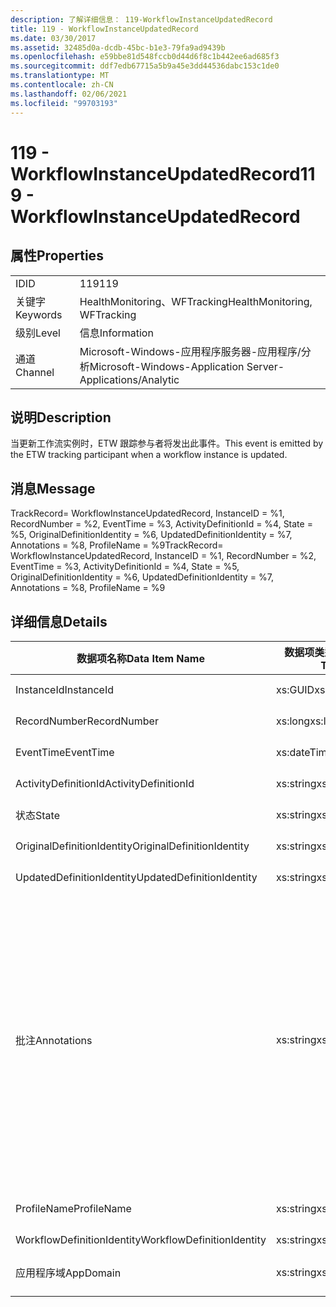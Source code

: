 ```yaml
---
description: 了解详细信息： 119-WorkflowInstanceUpdatedRecord
title: 119 - WorkflowInstanceUpdatedRecord
ms.date: 03/30/2017
ms.assetid: 32485d0a-dcdb-45bc-b1e3-79fa9ad9439b
ms.openlocfilehash: e59bbe81d548fccb0d44d6f8c1b442ee6ad685f3
ms.sourcegitcommit: ddf7edb67715a5b9a45e3dd44536dabc153c1de0
ms.translationtype: MT
ms.contentlocale: zh-CN
ms.lasthandoff: 02/06/2021
ms.locfileid: "99703193"
---
```

# <a name="119---workflowinstanceupdatedrecord"></a><span data-ttu-id="4942d-103">119 - WorkflowInstanceUpdatedRecord</span><span class="sxs-lookup"><span data-stu-id="4942d-103">119 - WorkflowInstanceUpdatedRecord</span></span>

## <a name="properties"></a><span data-ttu-id="4942d-104">属性</span><span class="sxs-lookup"><span data-stu-id="4942d-104">Properties</span></span>  
  
|||  
|-|-|  
|<span data-ttu-id="4942d-105">ID</span><span class="sxs-lookup"><span data-stu-id="4942d-105">ID</span></span>|<span data-ttu-id="4942d-106">119</span><span class="sxs-lookup"><span data-stu-id="4942d-106">119</span></span>|  
|<span data-ttu-id="4942d-107">关键字</span><span class="sxs-lookup"><span data-stu-id="4942d-107">Keywords</span></span>|<span data-ttu-id="4942d-108">HealthMonitoring、WFTracking</span><span class="sxs-lookup"><span data-stu-id="4942d-108">HealthMonitoring, WFTracking</span></span>|  
|<span data-ttu-id="4942d-109">级别</span><span class="sxs-lookup"><span data-stu-id="4942d-109">Level</span></span>|<span data-ttu-id="4942d-110">信息</span><span class="sxs-lookup"><span data-stu-id="4942d-110">Information</span></span>|  
|<span data-ttu-id="4942d-111">通道</span><span class="sxs-lookup"><span data-stu-id="4942d-111">Channel</span></span>|<span data-ttu-id="4942d-112">Microsoft-Windows-应用程序服务器-应用程序/分析</span><span class="sxs-lookup"><span data-stu-id="4942d-112">Microsoft-Windows-Application Server-Applications/Analytic</span></span>|  
  
## <a name="description"></a><span data-ttu-id="4942d-113">说明</span><span class="sxs-lookup"><span data-stu-id="4942d-113">Description</span></span>  

 <span data-ttu-id="4942d-114">当更新工作流实例时，ETW 跟踪参与者将发出此事件。</span><span class="sxs-lookup"><span data-stu-id="4942d-114">This event is emitted by the ETW tracking participant when a workflow instance is updated.</span></span>  
  
## <a name="message"></a><span data-ttu-id="4942d-115">消息</span><span class="sxs-lookup"><span data-stu-id="4942d-115">Message</span></span>  

 <span data-ttu-id="4942d-116">TrackRecord= WorkflowInstanceUpdatedRecord, InstanceID = %1, RecordNumber = %2, EventTime = %3, ActivityDefinitionId = %4, State = %5, OriginalDefinitionIdentity = %6, UpdatedDefinitionIdentity = %7, Annotations = %8, ProfileName = %9</span><span class="sxs-lookup"><span data-stu-id="4942d-116">TrackRecord= WorkflowInstanceUpdatedRecord, InstanceID = %1, RecordNumber = %2, EventTime = %3, ActivityDefinitionId = %4, State = %5, OriginalDefinitionIdentity = %6, UpdatedDefinitionIdentity = %7, Annotations = %8, ProfileName = %9</span></span>  
  
## <a name="details"></a><span data-ttu-id="4942d-117">详细信息</span><span class="sxs-lookup"><span data-stu-id="4942d-117">Details</span></span>  
  
|<span data-ttu-id="4942d-118">数据项名称</span><span class="sxs-lookup"><span data-stu-id="4942d-118">Data Item Name</span></span>|<span data-ttu-id="4942d-119">数据项类型</span><span class="sxs-lookup"><span data-stu-id="4942d-119">Data Item Type</span></span>|<span data-ttu-id="4942d-120">说明</span><span class="sxs-lookup"><span data-stu-id="4942d-120">Description</span></span>|  
|--------------------|--------------------|-----------------|  
|<span data-ttu-id="4942d-121">InstanceId</span><span class="sxs-lookup"><span data-stu-id="4942d-121">InstanceId</span></span>|<span data-ttu-id="4942d-122">xs:GUID</span><span class="sxs-lookup"><span data-stu-id="4942d-122">xs:GUID</span></span>|<span data-ttu-id="4942d-123">工作流的实例 ID</span><span class="sxs-lookup"><span data-stu-id="4942d-123">The instance id for the workflow</span></span>|  
|<span data-ttu-id="4942d-124">RecordNumber</span><span class="sxs-lookup"><span data-stu-id="4942d-124">RecordNumber</span></span>|<span data-ttu-id="4942d-125">xs:long</span><span class="sxs-lookup"><span data-stu-id="4942d-125">xs:long</span></span>|<span data-ttu-id="4942d-126">发出的记录的序列号</span><span class="sxs-lookup"><span data-stu-id="4942d-126">The sequence number of the emitted record</span></span>|  
|<span data-ttu-id="4942d-127">EventTime</span><span class="sxs-lookup"><span data-stu-id="4942d-127">EventTime</span></span>|<span data-ttu-id="4942d-128">xs:dateTime</span><span class="sxs-lookup"><span data-stu-id="4942d-128">xs:dateTime</span></span>|<span data-ttu-id="4942d-129">发出该事件时的 UTC 时间</span><span class="sxs-lookup"><span data-stu-id="4942d-129">The time in UTC when the event was emitted</span></span>|  
|<span data-ttu-id="4942d-130">ActivityDefinitionId</span><span class="sxs-lookup"><span data-stu-id="4942d-130">ActivityDefinitionId</span></span>|<span data-ttu-id="4942d-131">xs:string</span><span class="sxs-lookup"><span data-stu-id="4942d-131">xs:string</span></span>|<span data-ttu-id="4942d-132">工作流中根活动的名称</span><span class="sxs-lookup"><span data-stu-id="4942d-132">The name of the root activity in the workflow</span></span>|  
|<span data-ttu-id="4942d-133">状态</span><span class="sxs-lookup"><span data-stu-id="4942d-133">State</span></span>|<span data-ttu-id="4942d-134">xs:string</span><span class="sxs-lookup"><span data-stu-id="4942d-134">xs:string</span></span>|<span data-ttu-id="4942d-135">工作流的当前状态。</span><span class="sxs-lookup"><span data-stu-id="4942d-135">The current state of the Workflow.</span></span>|  
|<span data-ttu-id="4942d-136">OriginalDefinitionIdentity</span><span class="sxs-lookup"><span data-stu-id="4942d-136">OriginalDefinitionIdentity</span></span>|<span data-ttu-id="4942d-137">xs:string</span><span class="sxs-lookup"><span data-stu-id="4942d-137">xs:string</span></span>|<span data-ttu-id="4942d-138">原始工作流定义 ID</span><span class="sxs-lookup"><span data-stu-id="4942d-138">The original workflow definition id</span></span>|  
|<span data-ttu-id="4942d-139">UpdatedDefinitionIdentity</span><span class="sxs-lookup"><span data-stu-id="4942d-139">UpdatedDefinitionIdentity</span></span>|<span data-ttu-id="4942d-140">xs:string</span><span class="sxs-lookup"><span data-stu-id="4942d-140">xs:string</span></span>|<span data-ttu-id="4942d-141">已更新的工作流定义 ID</span><span class="sxs-lookup"><span data-stu-id="4942d-141">The updated workflow definition id</span></span>|  
|<span data-ttu-id="4942d-142">批注</span><span class="sxs-lookup"><span data-stu-id="4942d-142">Annotations</span></span>|<span data-ttu-id="4942d-143">xs:string</span><span class="sxs-lookup"><span data-stu-id="4942d-143">xs:string</span></span>|<span data-ttu-id="4942d-144">已添加到此事件中的批注。</span><span class="sxs-lookup"><span data-stu-id="4942d-144">The annotations that were added to this event.</span></span> <span data-ttu-id="4942d-145">值存储在 xml 元素中，格式为 \<items> \< item name = "annotationName" type="System.String"> a \</item> \</items> 。</span><span class="sxs-lookup"><span data-stu-id="4942d-145">The values are stored in an xml element in the format \<items>\< item name = "annotationName" type="System.String">annotationValue\</item>\</items>.</span></span> <span data-ttu-id="4942d-146">如果未指定任何批注，则该字符串包含 \<items/> 。</span><span class="sxs-lookup"><span data-stu-id="4942d-146">If no annotations are specified then the string contains \<items/>.</span></span> <span data-ttu-id="4942d-147">ETW 事件大小受到 ETW 缓冲区大小或 ETW 事件最大负载的限制。</span><span class="sxs-lookup"><span data-stu-id="4942d-147">The ETW event size is limited by the ETW buffer size or the max payload for an ETW event.</span></span> <span data-ttu-id="4942d-148">如果事件的大小超过 ETW 限制，则通过删除批注并将批注值替换为 ... 来截断事件。 \<items> \</items></span><span class="sxs-lookup"><span data-stu-id="4942d-148">If the size of the event exceeds the ETW limits, then the event is truncated by dropping the annotations and replacing the annotation value with \<items>...\</items>.</span></span>|  
|<span data-ttu-id="4942d-149">ProfileName</span><span class="sxs-lookup"><span data-stu-id="4942d-149">ProfileName</span></span>|<span data-ttu-id="4942d-150">xs:string</span><span class="sxs-lookup"><span data-stu-id="4942d-150">xs:string</span></span>|<span data-ttu-id="4942d-151">导致发出此事件的跟踪配置文件的名称</span><span class="sxs-lookup"><span data-stu-id="4942d-151">The name or the tracking profile that resulted in this event being emitted</span></span>|  
|<span data-ttu-id="4942d-152">WorkflowDefinitionIdentity</span><span class="sxs-lookup"><span data-stu-id="4942d-152">WorkflowDefinitionIdentity</span></span>|<span data-ttu-id="4942d-153">xs:string</span><span class="sxs-lookup"><span data-stu-id="4942d-153">xs:string</span></span>|<span data-ttu-id="4942d-154">工作流定义 ID</span><span class="sxs-lookup"><span data-stu-id="4942d-154">The workflow definition id</span></span>|  
|<span data-ttu-id="4942d-155">应用程序域</span><span class="sxs-lookup"><span data-stu-id="4942d-155">AppDomain</span></span>|<span data-ttu-id="4942d-156">xs:string</span><span class="sxs-lookup"><span data-stu-id="4942d-156">xs:string</span></span>|<span data-ttu-id="4942d-157">由 AppDomain.CurrentDomain.FriendlyName 返回的字符串。</span><span class="sxs-lookup"><span data-stu-id="4942d-157">The string returned by AppDomain.CurrentDomain.FriendlyName.</span></span>|
